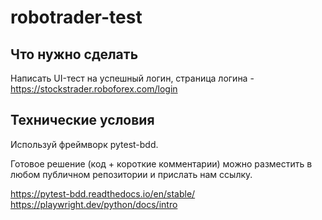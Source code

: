 # robotrader-test

## Что нужно сделать
Написать UI-тест на успешный логин, страница логина - https://stockstrader.roboforex.com/login

## Технические условия
Используй фреймворк pytest-bdd.

Готовое решение (код + короткие комментарии) можно разместить в любом публичном репозитории и прислать нам ссылку.





https://pytest-bdd.readthedocs.io/en/stable/
https://playwright.dev/python/docs/intro
